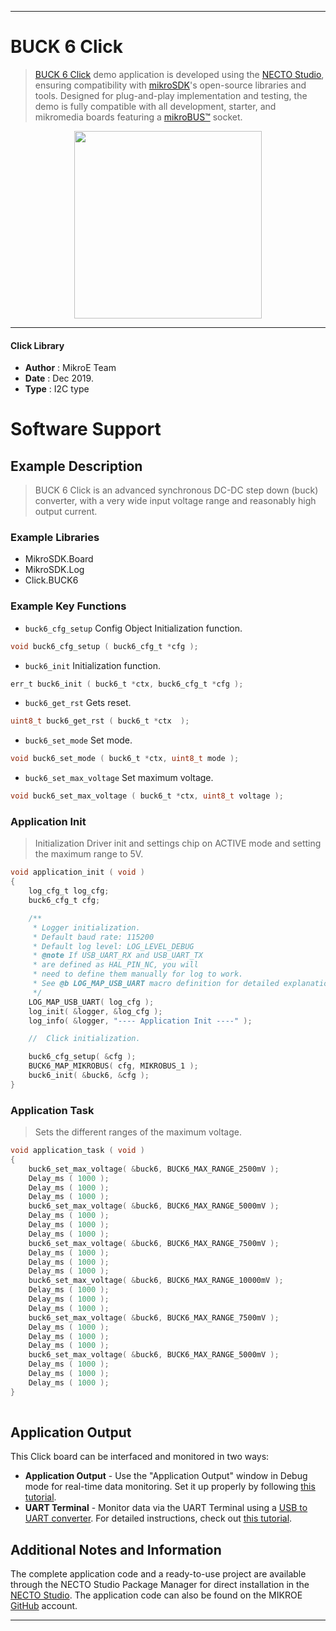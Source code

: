 
---
# BUCK 6 Click

> [BUCK 6 Click](https://www.mikroe.com/?pid_product=MIKROE-2957) demo application is developed using
the [NECTO Studio](https://www.mikroe.com/necto), ensuring compatibility with [mikroSDK](https://www.mikroe.com/mikrosdk)'s
open-source libraries and tools. Designed for plug-and-play implementation and testing, the demo is fully compatible with
all development, starter, and mikromedia boards featuring a [mikroBUS&trade;](https://www.mikroe.com/mikrobus) socket.

<p align="center">
  <img src="https://www.mikroe.com/?pid_product=MIKROE-2957&image=1" height=300px>
</p>

---

#### Click Library

- **Author**        : MikroE Team
- **Date**          : Dec 2019.
- **Type**          : I2C type

# Software Support

## Example Description

> BUCK 6 Click is an advanced synchronous DC-DC step down (buck) converter, with a very wide input voltage range and reasonably high output current. 

### Example Libraries

- MikroSDK.Board
- MikroSDK.Log
- Click.BUCK6

### Example Key Functions

- `buck6_cfg_setup` Config Object Initialization function. 
```c
void buck6_cfg_setup ( buck6_cfg_t *cfg );
``` 
 
- `buck6_init` Initialization function. 
```c
err_t buck6_init ( buck6_t *ctx, buck6_cfg_t *cfg );
```

- `buck6_get_rst` Gets reset. 
```c
uint8_t buck6_get_rst ( buck6_t *ctx  );
```
 
- `buck6_set_mode` Set mode. 
```c
void buck6_set_mode ( buck6_t *ctx, uint8_t mode );
```

- `buck6_set_max_voltage` Set maximum voltage. 
```c
void buck6_set_max_voltage ( buck6_t *ctx, uint8_t voltage );
```

### Application Init

> Initialization Driver init and settings chip on ACTIVE mode and setting the maximum range to 5V.

```c
void application_init ( void )
{
    log_cfg_t log_cfg;
    buck6_cfg_t cfg;

    /** 
     * Logger initialization.
     * Default baud rate: 115200
     * Default log level: LOG_LEVEL_DEBUG
     * @note If USB_UART_RX and USB_UART_TX 
     * are defined as HAL_PIN_NC, you will 
     * need to define them manually for log to work. 
     * See @b LOG_MAP_USB_UART macro definition for detailed explanation.
     */
    LOG_MAP_USB_UART( log_cfg );
    log_init( &logger, &log_cfg );
    log_info( &logger, "---- Application Init ----" );

    //  Click initialization.

    buck6_cfg_setup( &cfg );
    BUCK6_MAP_MIKROBUS( cfg, MIKROBUS_1 );
    buck6_init( &buck6, &cfg );
}
```

### Application Task

> Sets the different ranges of the maximum voltage. 

```c
void application_task ( void )
{
    buck6_set_max_voltage( &buck6, BUCK6_MAX_RANGE_2500mV );
    Delay_ms ( 1000 );
    Delay_ms ( 1000 );
    Delay_ms ( 1000 );
    buck6_set_max_voltage( &buck6, BUCK6_MAX_RANGE_5000mV );
    Delay_ms ( 1000 );
    Delay_ms ( 1000 );
    Delay_ms ( 1000 );
    buck6_set_max_voltage( &buck6, BUCK6_MAX_RANGE_7500mV );
    Delay_ms ( 1000 );
    Delay_ms ( 1000 );
    Delay_ms ( 1000 );
    buck6_set_max_voltage( &buck6, BUCK6_MAX_RANGE_10000mV );
    Delay_ms ( 1000 );
    Delay_ms ( 1000 );
    Delay_ms ( 1000 );
    buck6_set_max_voltage( &buck6, BUCK6_MAX_RANGE_7500mV );
    Delay_ms ( 1000 );
    Delay_ms ( 1000 );
    Delay_ms ( 1000 );
    buck6_set_max_voltage( &buck6, BUCK6_MAX_RANGE_5000mV );
    Delay_ms ( 1000 );
    Delay_ms ( 1000 );
    Delay_ms ( 1000 );
}
 

```
 

## Application Output

This Click board can be interfaced and monitored in two ways:
- **Application Output** - Use the "Application Output" window in Debug mode for real-time data monitoring.
Set it up properly by following [this tutorial](https://www.youtube.com/watch?v=ta5yyk1Woy4).
- **UART Terminal** - Monitor data via the UART Terminal using
a [USB to UART converter](https://www.mikroe.com/click/interface/usb?interface*=uart,uart). For detailed instructions,
check out [this tutorial](https://help.mikroe.com/necto/v2/Getting%20Started/Tools/UARTTerminalTool).

## Additional Notes and Information

The complete application code and a ready-to-use project are available through the NECTO Studio Package Manager for 
direct installation in the [NECTO Studio](https://www.mikroe.com/necto). The application code can also be found on
the MIKROE [GitHub](https://github.com/MikroElektronika/mikrosdk_click_v2) account.

---

